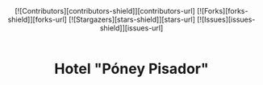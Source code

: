 <section align="center">
  [![Contributors][contributors-shield]][contributors-url]
  [![Forks][forks-shield]][forks-url]
  [![Stargazers][stars-shield]][stars-url]
  [![Issues][issues-shield]][issues-url]
</section>

<br />

<header align="center">
  
  <h1 align="center">Hotel "Póney Pisador"</h1>
   
</header>

